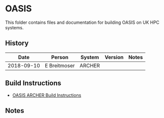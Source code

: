 # OASIS
 
This folder contains files and documentation for building OASIS on UK HPC systems.

## History

Date | Person | System | Version | Notes
---- | -------|--------|---------|------
2018-09-10 | E Breitmoser | ARCHER |  | 
 

## Build Instructions

* [OASIS ARCHER Build Instructions](OASIS_ACRHER.md)

## Notes
